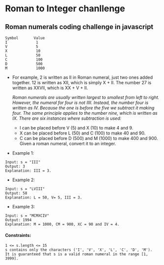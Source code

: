 # Roman to Integer chanllenge
## Roman numerals coding challenge in javascript
```
Symbol       Value
I             1
V             5
X             10
L             50
C             100
D             500
M             1000
```

- For example, 2 is written as II in Roman numeral, just two ones added together. 12 is written as XII, which is simply X + II. The number 27 is written as XXVII, which is XX + V + II.

  
   *Roman numerals are usually written largest to smallest from left to right.
   However, the numeral for four is not IIII. Instead, the number four is written as IV. 
   Because the one is before the five we subtract it making four. 
   The same principle applies to the number nine, which is written as IX. 
   There are six instances where subtraction is used:*

   - I can be placed before V (5) and X (10) to make 4 and 9. 
   - X can be placed before L (50) and C (100) to make 40 and 90. 
   - C can be placed before D (500) and M (1000) to make 400 and 900.
Given a roman numeral, convert it to an integer.
- Example 1:
```
Input: s = "III"
Output: 3
Explanation: III = 3.
```
+ Example 2:
```
Input: s = "LVIII"
Output: 58
Explanation: L = 50, V= 5, III = 3.
```
- Example 3:
```
Input: s = "MCMXCIV"
Output: 1994
Explanation: M = 1000, CM = 900, XC = 90 and IV = 4.
```
#### Constraints:
```
1 <= s.length <= 15
s contains only the characters ('I', 'V', 'X', 'L', 'C', 'D', 'M').
It is guaranteed that s is a valid roman numeral in the range [1, 3999].
```

